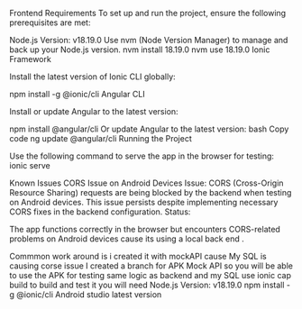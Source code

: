 Frontend Requirements
To set up and run the project, ensure the following prerequisites are met:

Node.js
Version: v18.19.0
Use nvm (Node Version Manager) to manage and back up your Node.js version.
nvm install 18.19.0
nvm use 18.19.0
Ionic Framework

Install the latest version of Ionic CLI globally:

npm install -g @ionic/cli
Angular CLI

Install or update Angular to the latest version:

npm install @angular/cli
Or update Angular to the latest version:
bash
Copy code
ng update @angular/cli
Running the Project

Use the following command to serve the app in the browser for testing:
ionic serve 

Known Issues
CORS Issue on Android Devices
Issue:
CORS (Cross-Origin Resource Sharing) requests are being blocked by the backend when testing on Android devices.
This issue persists despite implementing necessary CORS fixes in the backend configuration.
Status:

The app functions correctly in the browser but encounters CORS-related problems on Android devices cause its using a local back end .


Commmon work around is  i created it with mockAPI cause My SQL is  causing corse issue  I created a branch for APK  Mock API so you will be able to use  the APK for testing same logic as backend and my SQL
use ionic cap build to build and test it you will need 
Node.js
Version: v18.19.0
npm install -g @ionic/cli
Android studio  latest version 
